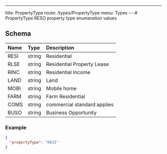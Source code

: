 ---
title: PropertyType
route: /types/PropertyType
menu: Types
---# PropertyType
RESO property type enumeration values


## Schema
| Name | Type | Description |
|:-----| :--- | :---------- |
| RESI | string | Residential  |
| RLSE | string | Residential Property Lease  |
| RINC | string | Residential Income  |
| LAND | string | Land  |
| MOBI | string | Mobile home  |
| FARM | string | Farm Residential  |
| COMS | string | commercial standard applies  |
| BUSO | string | Business Opportunity  |

### Example
```json
{
  "propertyType": "RESI"
}
```
